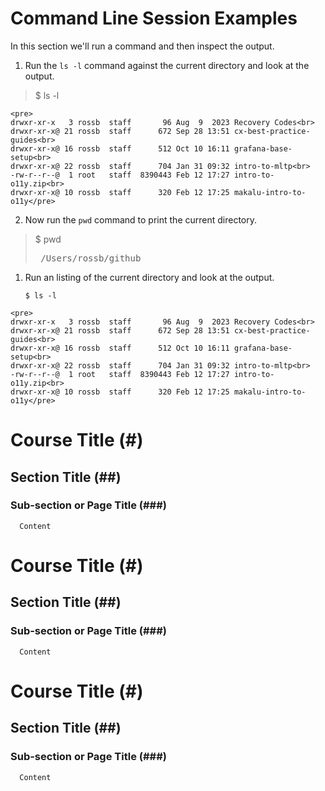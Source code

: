 # Command Line Session Examples

In this section we'll run a command and then inspect the output.

1. Run the `ls -l` command against the current directory and look at the output.

<!-- style="background-color: black; color: yellow; font-family: monospace;"-->
> $ ls -l

<!-- style="background-color: black; color: white; font-family: monospace;"-->
    <pre>
    drwxr-xr-x   3 rossb  staff       96 Aug  9  2023 Recovery Codes<br>
    drwxr-xr-x@ 21 rossb  staff      672 Sep 28 13:51 cx-best-practice-guides<br>
    drwxr-xr-x@ 16 rossb  staff      512 Oct 10 16:11 grafana-base-setup<br>
    drwxr-xr-x@ 22 rossb  staff      704 Jan 31 09:32 intro-to-mltp<br>
    -rw-r--r--@  1 root   staff  8390443 Feb 12 17:27 intro-to-o11y.zip<br>
    drwxr-xr-x@ 10 rossb  staff      320 Feb 12 17:25 makalu-intro-to-o11y</pre>

2.  Now run the `pwd` command to print the current directory.

<!-- style="background-color: black; color: yellow; font-family: monospace;"-->
> $ pwd 
    <!-- style="background-color: black; color: white; font-family: monospace;"-->
    <pre>
    /Users/rossb/github
    </pre>


1. Run an listing of the current directory and look at the output.

    `$ ls -l`

<!-- style="background-color: black; color: white; font-family: monospace;"-->
    <pre>
    drwxr-xr-x   3 rossb  staff       96 Aug  9  2023 Recovery Codes<br>
    drwxr-xr-x@ 21 rossb  staff      672 Sep 28 13:51 cx-best-practice-guides<br>
    drwxr-xr-x@ 16 rossb  staff      512 Oct 10 16:11 grafana-base-setup<br>
    drwxr-xr-x@ 22 rossb  staff      704 Jan 31 09:32 intro-to-mltp<br>
    -rw-r--r--@  1 root   staff  8390443 Feb 12 17:27 intro-to-o11y.zip<br>
    drwxr-xr-x@ 10 rossb  staff      320 Feb 12 17:25 makalu-intro-to-o11y</pre>



# Course Title (#)
  
## Section Title (##)
    
### Sub-section or Page Title (###)
      Content

# Course Title (#)
  
## Section Title (##)
    
### Sub-section or Page Title (###)
      Content

# Course Title (#)
  
## Section Title (##)
    
### Sub-section or Page Title (###)
      Content
